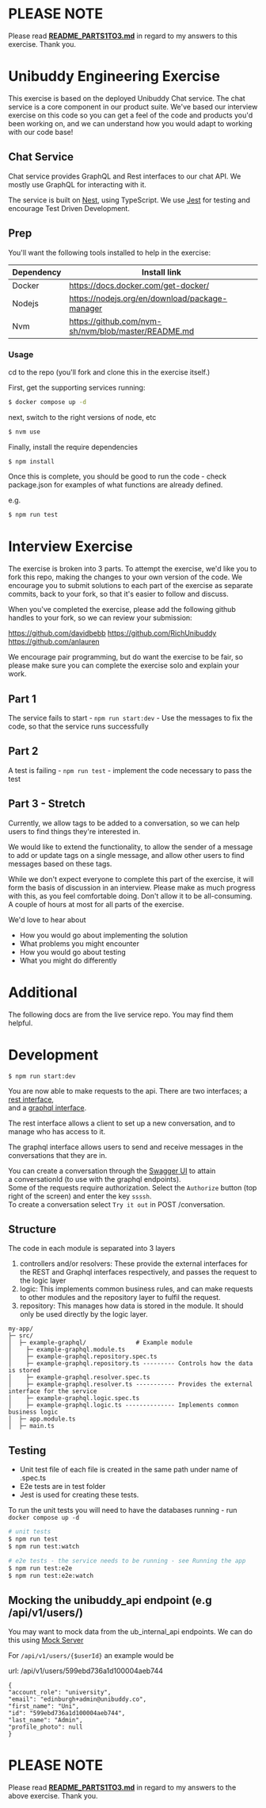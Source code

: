 # PLEASE NOTE
Please read **[README_PARTS1TO3.md](https://github.com/DelroyGayle/interview_exercise/blob/main/README_PARTS1TO3.md)** in regard to my answers to this exercise. Thank you.

# Unibuddy Engineering Exercise

This exercise is based on the deployed Unibuddy Chat service. The chat service is a core component in our product suite. 
We've based our interview exercise on this code so you can get a feel of the code and products you'd been working on, and we can understand how you would adapt to working with our code base! 


## Chat Service

Chat service provides GraphQL and Rest interfaces to our chat API. We mostly use GraphQL for interacting with it. 

The service is built on [Nest](https://github.com/nestjs/nest), using TypeScript.
We use [Jest](https://jestjs.io/docs/getting-started) for testing and encourage Test Driven Development. 


## Prep
You'll want the following tools installed to help in the exercise:

| Dependency  | Install link |
|------|-----|
|Docker | https://docs.docker.com/get-docker/ |
|Nodejs | https://nodejs.org/en/download/package-manager|
|Nvm | https://github.com/nvm-sh/nvm/blob/master/README.md |

### Usage

cd to the repo (you'll fork and clone this in the exercise itself.)

First, get the supporting services running:

```bash
$ docker compose up -d
```

next, switch to the right versions of node, etc

```bash
$ nvm use
```

Finally, install the require dependencies

```bash
$ npm install
```

Once this is complete, you should be good to run the code - check package.json for examples of what functions are already defined. 

e.g.

```bash
$ npm run test
```

# Interview Exercise

The exercise is broken into 3 parts. To attempt the exercise, we'd like you to fork this repo, making the changes to your own version of the code. 
We encourage you to submit solutions to each part of the exercise as separate commits, back to your fork, so that it's easier to follow and discuss. 

When you've completed the exercise, please add the following github handles to your fork, so we can review your submission:

https://github.com/davidbebb
https://github.com/RichUnibuddy
https://github.com/anlauren

We encourage pair programming, but do want the exercise to be fair, so please make sure you can complete the exercise solo and explain your work. 

## Part 1

The service fails to start - ```npm run start:dev``` -  Use the messages to fix the code, so that the service runs successfully

## Part 2

A test is failing - ```npm run test``` - implement the code necessary to pass the test

## Part 3 - Stretch

Currently, we allow tags to be added to a conversation, so we can help users to find things they're interested in.

We would like to extend the functionality, to allow the sender of a message to add or update tags on a single message, and allow other users to find messages based on these tags.

While we don't expect everyone to complete this part of the exercise, it will form the basis of discussion in an interview. Please make as much progress with this, as you feel comfortable doing. Don't allow it to be all-consuming. A couple of hours at most for all parts of the exercise. 

We'd love to hear about
* How you would go about implementing the solution
* What problems you might encounter
* How you would go about testing
* What you might do differently

# Additional
The following docs are from the live service repo. You may find them helpful. 


# Development
```
$ npm run start:dev
```

You are now able to make requests to the api.
There are two interfaces; a [rest interface](http://localhost:3000/api),<br> and a [graphql interface](http://localhost:3000/graphql).


The rest interface allows a client to set up a new conversation, and to manage who has access to it.

The graphql interface allows users to send and receive messages in the conversations that they are in.


You can create a conversation through the [Swagger UI](http://localhost:3000/api) to attain<br> a conversationId (to use with the graphql endpoints). <br>Some of the requests require authorization. Select the `Authorize` button (top right of the screen) and enter the key `ssssh`. <br>To create a conversation select `Try it out` in POST /conversation.

## Structure

The code in each module is separated into 3 layers
1) controllers and/or resolvers: These provide the external interfaces for the REST and Graphql interfaces respectively, and passes the request to the logic layer
2) logic: This implements common business rules, and can make requests to other modules and the repository layer to fulfil the request.
3) repository: This manages how data is stored in the module. It should only be used directly by the logic layer.


```
my-app/
├─ src/                             
│  ├─ example-graphql/              # Example module
│    ├─ example-graphql.module.ts
│    ├─ example-graphql.repository.spec.ts
│    ├─ example-graphql.repository.ts --------- Controls how the data is stored
│    ├─ example-graphql.resolver.spec.ts
│    ├─ example-graphql.resolver.ts ----------- Provides the external interface for the service
│    ├─ example-graphql.logic.spec.ts
│    ├─ example-graphql.logic.ts -------------- Implements common business logic
│  ├─ app.module.ts
│  ├─ main.ts
```

## Testing

- Unit test file of each file is created in the same path under name of <fileName>.spec.ts
- E2e tests are in test folder
- Jest is used for creating these tests.

To run the unit tests you will need to have the databases running - run `docker compose up -d`

```bash
# unit tests
$ npm run test
$ npm run test:watch

# e2e tests - the service needs to be running - see Running the app
$ npm run test:e2e
$ npm run test:e2e:watch

```


## Mocking the unibuddy_api endpoint (e.g /api/v1/users/)

You may want to mock data from the ub_internal_api endpoints. We can do this using [Mock Server](https://www.mock-server.com/)


For `/api/v1/users/{$userId}` an example would be 

url: /api/v1/users/599ebd736a1d100004aeb744

```
{
"account_role": "university",
"email": "edinburgh+admin@unibuddy.co",
"first_name": "Uni",
"id": "599ebd736a1d100004aeb744",
"last_name": "Admin",
"profile_photo": null
}
```

# PLEASE NOTE
Please read **[README_PARTS1TO3.md](https://github.com/DelroyGayle/interview_exercise/blob/main/README_PARTS1TO3.md)** in regard to my answers to the above exercise. Thank you.
